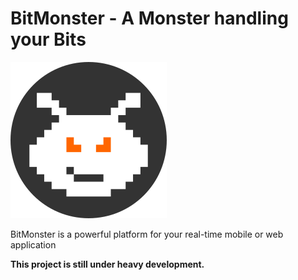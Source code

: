 # BitMonster - A Monster handling your Bits

![BitMonster Logo](logo/logo.png "BitMonster")

BitMonster is a powerful platform for your real-time mobile or web application

**This project is still under heavy development.**
